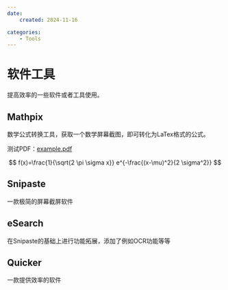 ```yaml
---
date:
    created: 2024-11-16

categories:
    - Tools
---
```

# 软件工具

提高效率的一些软件或者工具使用。
<!-- more -->

## Mathpix

数学公式转换工具，获取一个数学屏幕截图，即可转化为LaTex格式的公式。

测试PDF：[example.pdf](https://mathpix.com/examples.pdf)


$$
f(x)=\frac{1}{\sqrt{2 \pi \sigma x}} e^{-\frac{(x-\mu)^2}{2 \sigma^2}}
$$

## Snipaste

一款极简的屏幕截屏软件

## eSearch

在Snipaste的基础上进行功能拓展，添加了例如OCR功能等等

## Quicker

一款提供效率的软件

